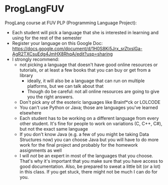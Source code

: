 # ProgLangFUV
ProgLang course at FUV
PLP (Programming Language Project):
  - Each student will pick a language that she is interested in learning and using
    for the rest of the semester
  - Register your language on this Google Doc: https://docs.google.com/document/d/1H0S8Ki5Jrx_srZtxslGa-AgR2TXCsuEdg4JmHX8RhqA/edit?usp=sharing
  - I strongly recommend:
     - not picking a language that doesn't have good online resources or tutorials, or at least a
       few books that you can buy or get from a library
         - ideally, it will also be a language that can run on multiple platforms, but we can talk about that
         - Though do be careful: not all online resources are going to give you the right answers.
     - Don't pick any of the esoteric languages like Brainf*ck or LOLCODE
     - You can't use Python or Java; those are languages you've learned elsewhere
     - Each student has to be working on a different language from every other student.  It's fine
       for people to work on variations (C, C++, C#), but not the exact same language
     - If you don't know Java (e.g. a few of you might be taking Data Structures now) you can choose Java but 	you will have to do more work for the final project and probably for the homework assignments as well
     - I will *not* be an expert in most of the languages that you choose.  That's why it's important that you
       make sure that you have access to good documentation.  Also, be prepared to sweat a little bit (or a lot)
       in this class.  If you get stuck, there might not be much I can do for you.
